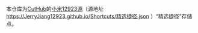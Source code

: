本仓库为[CutHub](http://cuthub.mystrikingly.com/)的[小米12923源](http://cuthub.mysxl.cn/)（源地址 https://JerryJiang12923.github.io/Shortcuts/精选捷径.json ）“精选捷径”存储点。
